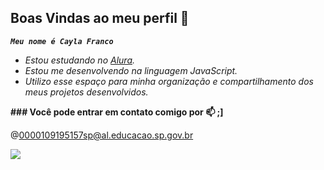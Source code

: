 ## Boas Vindas ao meu perfil 👋

***```Meu nome é Cayla Franco```***

- _Estou estudando no [Alura](https://www.alura.com,br)._
- _Estou me desenvolvendo na linguagem JavaScript._
- _Utilizo esse espaço para minha organização e compartilhamento dos meus projetos desenvolvidos._

**### Você pode entrar em contato comigo por 📫 ;]**

@0000109195157sp@al.educacao.sp.gov.br

![](https://media1.tenor.com/m/ZWtZyb6A5pcAAAAC/colette-sev%C4%B1l%C4%B1yo.gif)
